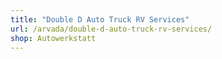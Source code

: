 ```yaml
---
title: "Double D Auto Truck RV Services"
url: /arvada/double-d-auto-truck-rv-services/
shop: Autowerkstatt
---
```

